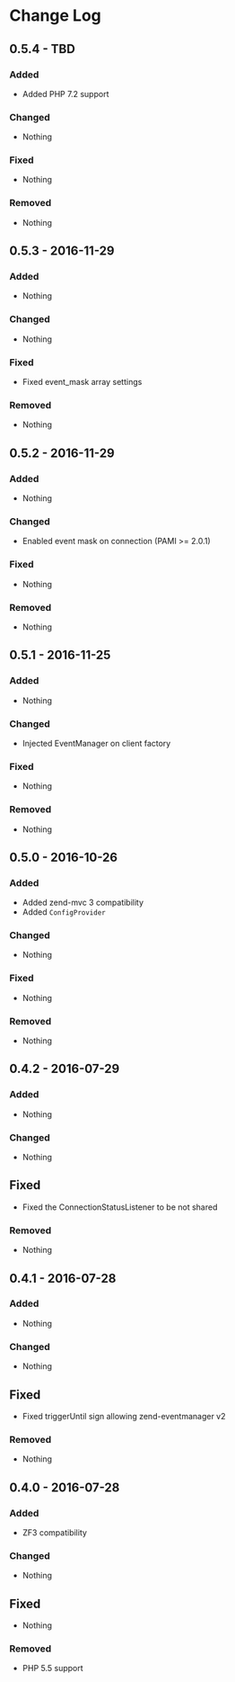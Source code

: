 # Change Log

## 0.5.4 - TBD
### Added
- Added PHP 7.2 support

### Changed
- Nothing

### Fixed
- Nothing

### Removed
- Nothing


## 0.5.3 - 2016-11-29
### Added
- Nothing

### Changed
- Nothing

### Fixed
- Fixed event_mask array settings

### Removed
- Nothing


## 0.5.2 - 2016-11-29
### Added
- Nothing

### Changed
- Enabled event mask on connection (PAMI >= 2.0.1)

### Fixed
- Nothing

### Removed
- Nothing


## 0.5.1 - 2016-11-25
### Added
- Nothing

### Changed
- Injected EventManager on client factory

### Fixed
- Nothing

### Removed
- Nothing


## 0.5.0 - 2016-10-26
### Added
- Added zend-mvc 3 compatibility
- Added `ConfigProvider`

### Changed
- Nothing

### Fixed
- Nothing

### Removed
- Nothing


## 0.4.2 - 2016-07-29
### Added
- Nothing

### Changed
- Nothing

## Fixed
- Fixed the ConnectionStatusListener to be not shared

### Removed
- Nothing


## 0.4.1 - 2016-07-28
### Added
- Nothing

### Changed
- Nothing

## Fixed
- Fixed triggerUntil sign allowing zend-eventmanager v2

### Removed
- Nothing


## 0.4.0 - 2016-07-28
### Added
- ZF3 compatibility

### Changed
- Nothing

## Fixed
- Nothing

### Removed
- PHP 5.5 support